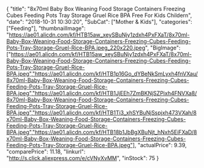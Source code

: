 {
	"title": "8x70ml Baby Box Weaning Food Storage Containers Freezing Cubes Feeding Pots Tray Storage Gruel Rice BPA Free  For Kids Childern",
	"date": "2018-10-31 10:30:20",
	"SubCat": ["Mother & Kids"],
	"categories": ["Feeding"],
	"thumbnailImage": "https://ae01.alicdn.com/kf/HTB15aw_xeySBuNjy1zdxh4PxFXaT/8x70ml-Baby-Box-Weaning-Food-Storage-Containers-Freezing-Cubes-Feeding-Pots-Tray-Storage-Gruel-Rice-BPA.jpeg_220x220.jpeg",
	"BigImage": ["https://ae01.alicdn.com/kf/HTB15aw_xeySBuNjy1zdxh4PxFXaT/8x70ml-Baby-Box-Weaning-Food-Storage-Containers-Freezing-Cubes-Feeding-Pots-Tray-Storage-Gruel-Rice-BPA.jpeg","https://ae01.alicdn.com/kf/HTB1p16Go_dYBeNkSmLyxh4fnVXau/8x70ml-Baby-Box-Weaning-Food-Storage-Containers-Freezing-Cubes-Feeding-Pots-Tray-Storage-Gruel-Rice-BPA.jpeg","https://ae01.alicdn.com/kf/HTB1JjEEh7ZmBKNjSZPixh4FNVXa8/8x70ml-Baby-Box-Weaning-Food-Storage-Containers-Freezing-Cubes-Feeding-Pots-Tray-Storage-Gruel-Rice-BPA.jpeg","https://ae01.alicdn.com/kf/HTB1Ti3_xhSYBuNjSspjxh473VXah/8x70ml-Baby-Box-Weaning-Food-Storage-Containers-Freezing-Cubes-Feeding-Pots-Tray-Storage-Gruel-Rice-BPA.jpeg","https://ae01.alicdn.com/kf/HTB18b1JbBgXBuNjt_hNxh5EiFXaD/8x70ml-Baby-Box-Weaning-Food-Storage-Containers-Freezing-Cubes-Feeding-Pots-Tray-Storage-Gruel-Rice-BPA.jpeg"],
	"actualPrice": 9.39,
	"comparePrice": 11.18,
	"linkurl": "http://s.click.aliexpress.com/e/cVNyXvMM",
	"inStock": 75
}
